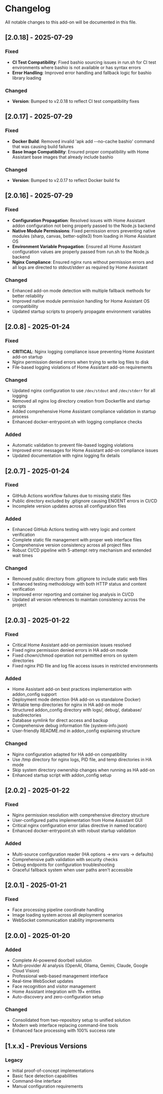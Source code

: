 # Changelog

All notable changes to this add-on will be documented in this file.

## [2.0.18] - 2025-07-29

### Fixed
- **CI Test Compatibility**: Fixed bashio sourcing issues in run.sh for CI test environments where bashio is not available or has syntax errors
- **Error Handling**: Improved error handling and fallback logic for bashio library loading

### Changed
- **Version**: Bumped to v2.0.18 to reflect CI test compatibility fixes

## [2.0.17] - 2025-07-29

### Fixed
- **Docker Build**: Removed invalid 'apk add --no-cache bashio' command that was causing build failures
- **Base Image Compatibility**: Ensured proper compatibility with Home Assistant base images that already include bashio

### Changed
- **Version**: Bumped to v2.0.17 to reflect Docker build fix

## [2.0.16] - 2025-07-29

### Fixed
- **Configuration Propagation**: Resolved issues with Home Assistant addon configuration not being properly passed to the Node.js backend
- **Native Module Permissions**: Fixed permission errors preventing native modules (sharp, canvas, better-sqlite3) from loading in Home Assistant OS
- **Environment Variable Propagation**: Ensured all Home Assistant configuration values are properly passed from run.sh to the Node.js backend
- **Nginx Compliance**: Ensured nginx runs without permission errors and all logs are directed to stdout/stderr as required by Home Assistant

### Changed
- Enhanced add-on mode detection with multiple fallback methods for better reliability
- Improved native module permission handling for Home Assistant OS compatibility
- Updated startup scripts to properly propagate environment variables

## [2.0.8] - 2025-01-24

### Fixed
- **CRITICAL**: Nginx logging compliance issue preventing Home Assistant add-on startup
- Nginx permission denied errors when trying to write log files to disk
- File-based logging violations of Home Assistant add-on requirements

### Changed
- Updated nginx configuration to use `/dev/stdout` and `/dev/stderr` for all logging
- Removed all nginx log directory creation from Dockerfile and startup scripts
- Added comprehensive Home Assistant compliance validation in startup process
- Enhanced docker-entrypoint.sh with logging compliance checks

### Added
- Automatic validation to prevent file-based logging violations
- Improved error messages for Home Assistant add-on compliance issues
- Updated documentation with nginx logging fix details

## [2.0.7] - 2025-01-24

### Fixed
- GitHub Actions workflow failures due to missing static files
- Public directory excluded by .gitignore causing ENOENT errors in CI/CD
- Incomplete version updates across all configuration files

### Added
- Enhanced GitHub Actions testing with retry logic and content verification
- Complete static file management with proper web interface files
- Comprehensive version consistency across all project files
- Robust CI/CD pipeline with 5-attempt retry mechanism and extended wait times

### Changed
- Removed public directory from .gitignore to include static web files
- Enhanced testing methodology with both HTTP status and content verification
- Improved error reporting and container log analysis in CI/CD
- Updated all version references to maintain consistency across the project

## [2.0.3] - 2025-01-22

### Fixed
- Critical Home Assistant add-on permission issues resolved
- Fixed nginx permission denied errors in HA add-on mode
- Fixed chown/chmod operation not permitted errors on system directories
- Fixed nginx PID file and log file access issues in restricted environments

### Added
- Home Assistant add-on best practices implementation with addon_config support
- Deployment mode detection (HA add-on vs standalone Docker)
- Writable temp directories for nginx in HA add-on mode
- Structured addon_config directory with logs/, debug/, database/ subdirectories
- Database symlink for direct access and backup
- Comprehensive debug information file (system-info.json)
- User-friendly README.md in addon_config explaining structure

### Changed
- Nginx configuration adapted for HA add-on compatibility
- Use /tmp directory for nginx logs, PID file, and temp directories in HA mode
- Skip system directory ownership changes when running as HA add-on
- Enhanced startup script with addon_config setup

## [2.0.2] - 2025-01-22

### Fixed
- Nginx permission resolution with comprehensive directory structure
- User-configured paths implementation from Home Assistant GUI
- Critical nginx configuration error (alias directive in named location)
- Enhanced docker-entrypoint.sh with robust startup validation

### Added
- Multi-source configuration reader (HA options → env vars → defaults)
- Comprehensive path validation with security checks
- Debug endpoints for configuration troubleshooting
- Graceful fallback system when user paths aren't accessible

## [2.0.1] - 2025-01-21

### Fixed
- Face processing pipeline coordinate handling
- Image loading system across all deployment scenarios
- WebSocket communication stability improvements

## [2.0.0] - 2025-01-20

### Added
- Complete AI-powered doorbell solution
- Multi-provider AI analysis (OpenAI, Ollama, Gemini, Claude, Google Cloud Vision)
- Professional web-based management interface
- Real-time WebSocket updates
- Face recognition and visitor management
- Home Assistant integration with 19+ entities
- Auto-discovery and zero-configuration setup

### Changed
- Consolidated from two-repository setup to unified solution
- Modern web interface replacing command-line tools
- Enhanced face processing with 100% success rate

## [1.x.x] - Previous Versions

### Legacy
- Initial proof-of-concept implementations
- Basic face detection capabilities
- Command-line interface
- Manual configuration requirements
